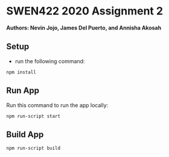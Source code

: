 # SWEN422 2020 Assignment 2
**Authors: Nevin Jojo, James Del Puerto, and Annisha Akosah**

## Setup
- run the following command:

```
npm install
```


## Run App
Run this command to run the app locally:

```
npm run-script start
```

## Build App

```
npm run-script build
```
